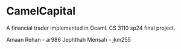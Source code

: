 # CamelCapital
A financial trader implemented in Ocaml. CS 3110 sp24 final project.

Amaan Rehan - ar986
Jephthah Mensah - jkm255
